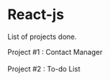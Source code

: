 # React-js

List of projects done.

Project #1 :
            Contact Manager
            <br></br>
    Project #2 :
             To-do List